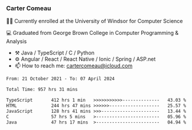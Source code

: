 ### Carter Comeau

🙋‍♂️ Currently enrolled at the University of Windsor for Computer Science

💻 Graduated from George Brown College in Computer Programming & Analysis

- ⚒️ Java / TypeScript / C / Python
- ⚙️ Angular / React / React Native / Ionic / Spring / ASP.net
- 📫 How to reach me: cartercomeau@icloud.com

<!--START_SECTION:waka-->

```txt
From: 21 October 2021 - To: 07 April 2024

Total Time: 957 hrs 31 mins

TypeScript       412 hrs 1 min   >>>>>>>>>>>--------------   43.03 %
HTML             244 hrs 47 mins >>>>>>-------------------   25.57 %
JavaScript       128 hrs 41 mins >>>----------------------   13.44 %
C                57 hrs 5 mins   >------------------------   05.96 %
Java             47 hrs 17 mins  >------------------------   04.94 %
```

<!--END_SECTION:waka-->
